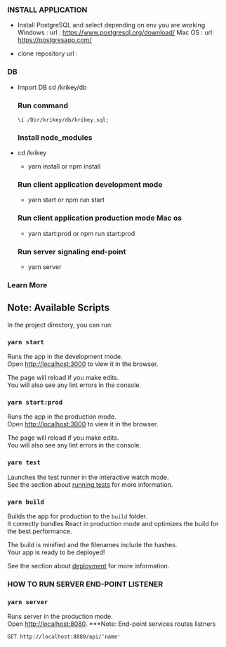 ### INSTALL APPLICATION
 - Install PostgreSQL and select depending on env you are working
    Windows :
        url : https://www.postgresql.org/download/
    Mac OS :
        url: https://postgresapp.com/


 - clone repository
    url :

  ### DB
  - Import DB
    cd /krikey/db
    ### Run command
        \i /Dir/krikey/db/krikey.sql;   

    ### Install node_modules
 - cd /krikey
    - yarn install or npm install

   ### Run client application development mode
    - yarn start  or npm run start  
   ### Run client application production mode Mac os
    - yarn start:prod or npm run start:prod
   ### Run server signaling end-point 
    - yarn server



### Learn More 

## Note: Available Scripts

In the project directory, you can run:

### `yarn start`

Runs the app in the development mode.<br />
Open [http://localhost:3000](http://localhost:3000) to view it in the browser.

The page will reload if you make edits.<br />
You will also see any lint errors in the console.

### `yarn start:prod`

Runs the app in the production mode.<br />
Open [http://localhost:3000](http://localhost:3000) to view it in the browser.

The page will reload if you make edits.<br />
You will also see any lint errors in the console.

### `yarn test`

Launches the test runner in the interactive watch mode.<br />
See the section about [running tests](https://facebook.github.io/create-react-app/docs/running-tests) for more information.

### `yarn build`

Builds the app for production to the `build` folder.<br />
It correctly bundles React in production mode and optimizes the build for the best performance.

The build is minified and the filenames include the hashes.<br />
Your app is ready to be deployed!

See the section about [deployment](https://facebook.github.io/create-react-app/docs/deployment) for more information.

### HOW TO RUN SERVER END-POINT LISTENER 

### `yarn server`
Runs server in the production mode.<br />
Open [http://localhost:8080](http://localhost:8080).
***Note:
    End-point services routes listners

    GET http://localhost:8080/api/'name'







